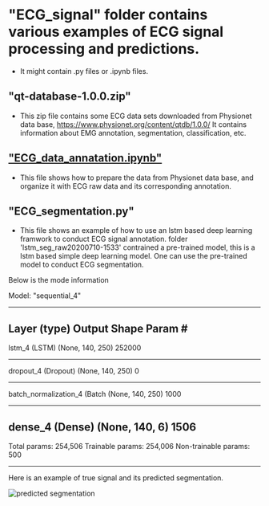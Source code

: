 # "ECG_signal" folder contains various examples of ECG signal processing and predictions. 

* It might contain .py files or .ipynb files. 

## "qt-database-1.0.0.zip" 
* This zip file contains some ECG data sets downloaded from Physionet data base, 			 https://www.physionet.org/content/qtdb/1.0.0/
  It contains information about EMG annotation, segmentation, classification, etc.

## ["ECG_data_annatation.ipynb"](https://github.com/CodyDeepPlay/StudyExamples/blob/master/ECG_signals/ECG_data_annotation.ipynb)  
* This file shows how to prepare the data from Physionet data base, and organize it with ECG raw data and its corresponding annotation.
 
## "ECG_segmentation.py"
* This file shows an example of how to use an lstm based deep learning framwork to conduct ECG signal annotation. 
folder 'lstm_seg_raw20200710-1533' contrained a pre-trained model, this is a lstm based simple deep learning model.
One can use the pre-trained model to conduct ECG segmentation.

Below is the mode information

Model: "sequential_4"
_________________________________________________________________
Layer (type)                 Output Shape              Param #   
-----------------------------------------------------------------
lstm_4 (LSTM)                (None, 140, 250)          252000    
_________________________________________________________________
dropout_4 (Dropout)          (None, 140, 250)          0         
_________________________________________________________________
batch_normalization_4 (Batch (None, 140, 250)          1000      
_________________________________________________________________
dense_4 (Dense)              (None, 140, 6)            1506      
-----------------------------------------------------------------
Total params: 254,506
Trainable params: 254,006
Non-trainable params: 500
_________________________________________________________________
 
 
 Here is an example of true signal and its predicted segmentation. 
 
 ![predicted segmentation](/ECG_lstm_seg.png)
